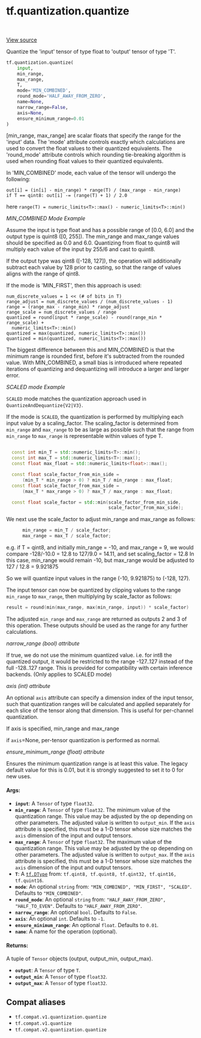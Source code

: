 <div itemscope itemtype="http://developers.google.com/ReferenceObject">
<meta itemprop="name" content="tf.quantization.quantize" />
<meta itemprop="path" content="Stable" />
</div>

# tf.quantization.quantize

<!-- Insert buttons and diff -->

<table class="tfo-notebook-buttons tfo-api" align="left">
</table>

<a target="_blank" href="/code/stable/tensorflow/python/ops/array_ops.py">View source</a>



Quantize the 'input' tensor of type float to 'output' tensor of type 'T'.

``` python
tf.quantization.quantize(
    input,
    min_range,
    max_range,
    T,
    mode='MIN_COMBINED',
    round_mode='HALF_AWAY_FROM_ZERO',
    name=None,
    narrow_range=False,
    axis=None,
    ensure_minimum_range=0.01
)
```



<!-- Placeholder for "Used in" -->

[min_range, max_range] are scalar floats that specify the range for
the 'input' data. The 'mode' attribute controls exactly which calculations are
used to convert the float values to their quantized equivalents.  The
'round_mode' attribute controls which rounding tie-breaking algorithm is used
when rounding float values to their quantized equivalents.

In 'MIN_COMBINED' mode, each value of the tensor will undergo the following:

```
out[i] = (in[i] - min_range) * range(T) / (max_range - min_range)
if T == qint8: out[i] -= (range(T) + 1) / 2.0
```

here `range(T) = numeric_limits<T>::max() - numeric_limits<T>::min()`

*MIN_COMBINED Mode Example*

Assume the input is type float and has a possible range of [0.0, 6.0] and the
output type is quint8 ([0, 255]). The min_range and max_range values should be
specified as 0.0 and 6.0. Quantizing from float to quint8 will multiply each
value of the input by 255/6 and cast to quint8.

If the output type was qint8 ([-128, 127]), the operation will additionally
subtract each value by 128 prior to casting, so that the range of values aligns
with the range of qint8.

If the mode is 'MIN_FIRST', then this approach is used:

```
num_discrete_values = 1 << (# of bits in T)
range_adjust = num_discrete_values / (num_discrete_values - 1)
range = (range_max - range_min) * range_adjust
range_scale = num_discrete_values / range
quantized = round(input * range_scale) - round(range_min * range_scale) +
  numeric_limits<T>::min()
quantized = max(quantized, numeric_limits<T>::min())
quantized = min(quantized, numeric_limits<T>::max())
```

The biggest difference between this and MIN_COMBINED is that the minimum range
is rounded first, before it's subtracted from the rounded value. With
MIN_COMBINED, a small bias is introduced where repeated iterations of quantizing
and dequantizing will introduce a larger and larger error.

*SCALED mode Example*

`SCALED` mode matches the quantization approach used in
`QuantizeAndDequantize{V2|V3}`.

If the mode is `SCALED`, the quantization is performed by multiplying each
input value by a scaling_factor.
The scaling_factor is determined from `min_range` and `max_range` to be as large
as possible such that the range from `min_range` to `max_range` is representable
within values of type T.

```c++

  const int min_T = std::numeric_limits<T>::min();
  const int max_T = std::numeric_limits<T>::max();
  const float max_float = std::numeric_limits<float>::max();

  const float scale_factor_from_min_side =
      (min_T * min_range > 0) ? min_T / min_range : max_float;
  const float scale_factor_from_max_side =
      (max_T * max_range > 0) ? max_T / max_range : max_float;

  const float scale_factor = std::min(scale_factor_from_min_side,
                                      scale_factor_from_max_side);
```

We next use the scale_factor to adjust min_range and max_range as follows:

```c++
      min_range = min_T / scale_factor;
      max_range = max_T / scale_factor;
```


e.g. if T = qint8, and initially min_range = -10, and max_range = 9, we would
compare -128/-10.0 = 12.8 to 127/9.0 = 14.11, and set scaling_factor = 12.8
In this case, min_range would remain -10, but max_range would be adjusted to
127 / 12.8 = 9.921875

So we will quantize input values in the range (-10, 9.921875) to (-128, 127).

The input tensor can now be quantized by clipping values to the range
`min_range` to `max_range`, then multiplying by scale_factor as follows:

```c++
result = round(min(max_range, max(min_range, input)) * scale_factor)
```

The adjusted `min_range` and `max_range` are returned as outputs 2 and 3 of
this operation. These outputs should be used as the range for any further
calculations.


*narrow_range (bool) attribute*

If true, we do not use the minimum quantized value.
i.e. for int8 the quantized output, it would be restricted to the range
-127..127 instead of the full -128..127 range.
This is provided for compatibility with certain inference backends.
(Only applies to SCALED mode)


*axis (int) attribute*

An optional `axis` attribute can specify a dimension index of the input tensor,
such that quantization ranges will be calculated and applied separately for each
slice of the tensor along that dimension. This is useful for per-channel
quantization.

If axis is specified, min_range and max_range

if `axis`=None, per-tensor quantization is performed as normal.


*ensure_minimum_range (float) attribute*

Ensures the minimum quantization range is at least this value.
The legacy default value for this is 0.01, but it is strongly suggested to
set it to 0 for new uses.

#### Args:


* <b>`input`</b>: A `Tensor` of type `float32`.
* <b>`min_range`</b>: A `Tensor` of type `float32`.
  The minimum value of the quantization range. This value may be adjusted by the
  op depending on other parameters. The adjusted value is written to `output_min`.
  If the `axis` attribute is specified, this must be a 1-D tensor whose size
  matches the `axis` dimension of the input and output tensors.
* <b>`max_range`</b>: A `Tensor` of type `float32`.
  The maximum value of the quantization range. This value may be adjusted by the
  op depending on other parameters. The adjusted value is written to `output_max`.
  If the `axis` attribute is specified, this must be a 1-D tensor whose size
  matches the `axis` dimension of the input and output tensors.
* <b>`T`</b>: A <a href="../../tf/dtypes/DType.md"><code>tf.DType</code></a> from: `tf.qint8, tf.quint8, tf.qint32, tf.qint16, tf.quint16`.
* <b>`mode`</b>: An optional `string` from: `"MIN_COMBINED", "MIN_FIRST", "SCALED"`. Defaults to `"MIN_COMBINED"`.
* <b>`round_mode`</b>: An optional `string` from: `"HALF_AWAY_FROM_ZERO", "HALF_TO_EVEN"`. Defaults to `"HALF_AWAY_FROM_ZERO"`.
* <b>`narrow_range`</b>: An optional `bool`. Defaults to `False`.
* <b>`axis`</b>: An optional `int`. Defaults to `-1`.
* <b>`ensure_minimum_range`</b>: An optional `float`. Defaults to `0.01`.
* <b>`name`</b>: A name for the operation (optional).


#### Returns:

A tuple of `Tensor` objects (output, output_min, output_max).


* <b>`output`</b>: A `Tensor` of type `T`.
* <b>`output_min`</b>: A `Tensor` of type `float32`.
* <b>`output_max`</b>: A `Tensor` of type `float32`.

## Compat aliases

* `tf.compat.v1.quantization.quantize`
* `tf.compat.v1.quantize`
* `tf.compat.v2.quantization.quantize`

